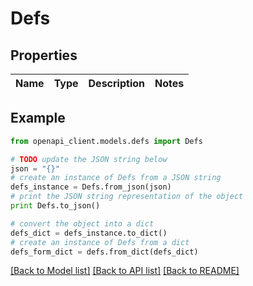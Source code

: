 # Defs


## Properties
Name | Type | Description | Notes
------------ | ------------- | ------------- | -------------

## Example

```python
from openapi_client.models.defs import Defs

# TODO update the JSON string below
json = "{}"
# create an instance of Defs from a JSON string
defs_instance = Defs.from_json(json)
# print the JSON string representation of the object
print Defs.to_json()

# convert the object into a dict
defs_dict = defs_instance.to_dict()
# create an instance of Defs from a dict
defs_form_dict = defs.from_dict(defs_dict)
```
[[Back to Model list]](../README.md#documentation-for-models) [[Back to API list]](../README.md#documentation-for-api-endpoints) [[Back to README]](../README.md)


